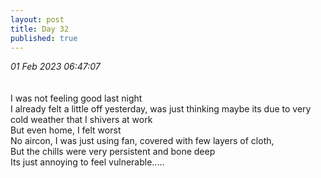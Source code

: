 ```yaml
---
layout: post
title: Day 32
published: true
---
```

_01 Feb 2023 06:47:07_
<br>
<br>
<br>
I was not feeling good last night
<br>
I already felt a little off yesterday, was just thinking maybe its due to very cold weather that I shivers at work
<br>
But even home, I felt worst
<br>
No aircon, I was just using fan, covered with few layers of cloth,
<br>
But the chills were very persistent and bone deep
<br>
Its just annoying to feel vulnerable.....
